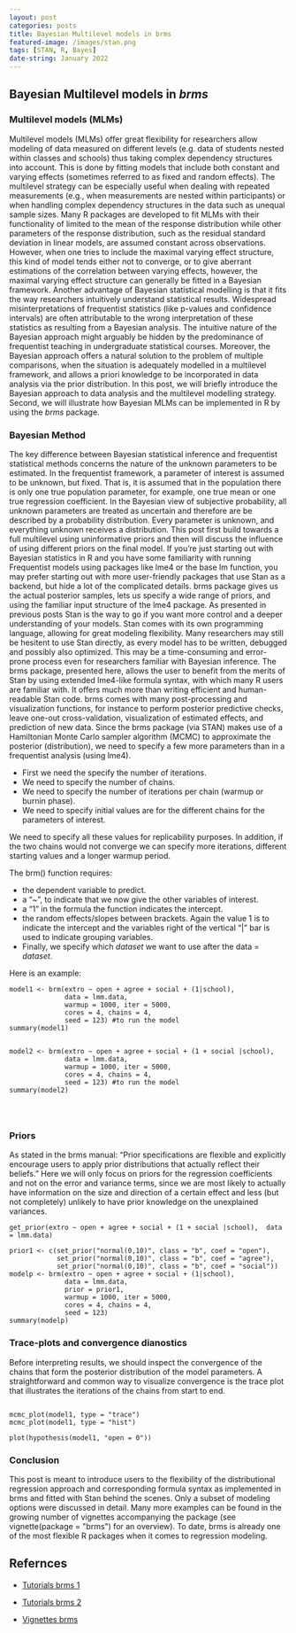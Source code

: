 ```yaml
---
layout: post
categories: posts
title: Bayesian Multilevel models in brms
featured-image: /images/stan.png
tags: [STAN, R, Bayes]
date-string: January 2022
---
```

## Bayesian Multilevel models in *brms*

### Multilevel models (MLMs)

Multilevel models (MLMs) offer great flexibility for researchers allow modeling of data measured on different levels (e.g. data of students nested within classes and schools) thus taking complex dependency structures into account. This is done by fitting models that include both constant and varying effects (sometimes referred to as fixed and random effects). The multilevel strategy can be especially useful when dealing with repeated measurements (e.g., when measurements are nested within participants) or when handling complex dependency structures in the data such as unequal sample sizes. Many R packages are developed to fit MLMs with their functionality of limited to the mean of the response distribution while other parameters of the response distribution, such as the residual standard deviation in linear models, are assumed constant across observations. However, when one tries to include the maximal varying effect structure, this kind of model tends either not to converge, or to give aberrant estimations of the correlation between varying effects, however, the maximal varying effect structure can generally be fitted in a Bayesian framework. Another advantage of Bayesian statistical modelling is that it fits the way researchers intuitively understand statistical results. Widespread misinterpretations of frequentist statistics (like p-values and confidence intervals) are often attributable to the wrong interpretation of these statistics as resulting from a Bayesian analysis. The intuitive nature of the Bayesian approach might arguably be hidden by the predominance of frequentist teaching in undergraduate statistical courses. Moreover, the Bayesian approach offers a natural solution to the problem of multiple comparisons, when the situation is adequately modelled in a multilevel framework, and allows a priori knowledge to be incorporated in data analysis via the prior distribution. In this post, we will briefly introduce the Bayesian approach to data analysis and the multilevel modelling strategy. Second, we will illustrate how Bayesian MLMs can be implemented in R by using the *brms* package.

### Bayesian Method

The key difference between Bayesian statistical inference and frequentist statistical methods concerns the nature of the unknown parameters to be estimated. In the frequentist framework, a parameter of interest is assumed to be unknown, but fixed. That is, it is assumed that in the population there is only one true population parameter, for example, one true mean or one true regression coefficient. In the Bayesian view of subjective probability, all unknown parameters are treated as uncertain and therefore are be described by a probability distribution. Every parameter is unknown, and everything unknown receives a distribution. This post first build towards a full multilevel using uninformative priors and then will discuss the influence of using different priors on the final model. If you’re just starting out with Bayesian statistics in R and you have some familiarity with running Frequentist models using packages like lme4 or the base lm function, you may prefer starting out with more user-friendly packages that use Stan as a backend, but hide a lot of the complicated details. brms package gives us the actual posterior samples, lets us specify a wide range of priors, and using the familiar input structure of the lme4 package. As presented in previous posts Stan is the way to go if you want more control and a deeper understanding of your models. Stan comes with its own programming language, allowing for great modeling flexibility. Many researchers may still be hesitent to use Stan directly, as every model has to be written, debugged and possibly also optimized. This may be a time-consuming and error-prone process even for researchers familiar with Bayesian inference. The brms package, presented here,  allows the user to benefit from the merits of Stan by using extended lme4-like formula syntax, with which many R users are familiar with. It offers much more than writing efficient and human-readable Stan code. brms comes with many post-processing and visualization functions, for instance to perform posterior predictive checks, leave one-out cross-validation, visualization of estimated effects, and prediction of new data. Since the brms package (via STAN) makes use of a Hamiltonian Monte Carlo sampler algorithm (MCMC) to approximate the posterior (distribution), we need to specify a few more parameters than in a frequentist analysis (using lme4).

+ First we need the specify the number of iterations.
+ We need to specify the number of chains.
+ We need to specify the number of iterations per chain (warmup or burnin phase).
+ We need to specify initial values are for the different chains for the parameters of interest.

We need to specify all these values for replicability purposes. In addition, if the two chains would not converge we can specify more iterations, different starting values and a longer warmup period. 

The brm() function requires:

+  the dependent variable to predict.
+  a “~”, to indicate that we now give the other variables of interest.
+  a “1” in the formula the function indicates the intercept.
+  the random effects/slopes between brackets. Again the value 1 is to indicate the intercept and the variables right of the vertical “|” bar is used to indicate grouping variables.
+ Finally, we specify which *dataset* we want to use after the data = *dataset*.

Here is an example:

```
model1 <- brm(extro ~ open + agree + social + (1|school),  
              data = lmm.data, 
              warmup = 1000, iter = 5000, 
              cores = 4, chains = 4, 
              seed = 123) #to run the model
summary(model1)


model2 <- brm(extro ~ open + agree + social + (1 + social |school),  
              data = lmm.data, 
              warmup = 1000, iter = 5000, 
              cores = 4, chains = 4, 
              seed = 123) #to run the model
summary(model2)


      
```



### Priors

As stated in the brms manual: “Prior specifications are flexible and explicitly encourage users to apply prior distributions that actually reflect their beliefs.” Here we will only focus on priors for the regression coefficients and not on the error and variance terms, since we are most likely to actually have information on the size and direction of a certain effect and less (but not completely) unlikely to have prior knowledge on the unexplained variances. 

```
get_prior(extro ~ open + agree + social + (1 + social |school),  data = lmm.data)

prior1 <- c(set_prior("normal(0,10)", class = "b", coef = "open"),
            set_prior("normal(0,10)", class = "b", coef = "agree"),
            set_prior("normal(0,10)", class = "b", coef = "social"))
modelp <- brm(extro ~ open + agree + social + (1|school),  
              data = lmm.data, 
              prior = prior1,
              warmup = 1000, iter = 5000, 
              cores = 4, chains = 4, 
              seed = 123) 
summary(modelp)

```



<div data-pagedtable="false">
  
  <script data-pagedtable-source type="application/json">
{"columns":[{"label":["prior"],"name":[1],"type":["chr"],"align":["left"]},{"label":["class"],"name":[2],"type":["chr"],"align":["left"]},{"label":["coef"],"name":[3],"type":["chr"],"align":["left"]},{"label":["group"],"name":[4],"type":["chr"],"align":["left"]},{"label":["resp"],"name":[5],"type":["chr"],"align":["left"]},{"label":["dpar"],"name":[6],"type":["chr"],"align":["left"]},{"label":["nlpar"],"name":[7],"type":["chr"],"align":["left"]},{"label":["lb"],"name":[8],"type":["chr"],"align":["left"]},{"label":["ub"],"name":[9],"type":["chr"],"align":["left"]},{"label":["source"],"name":[10],"type":["chr"],"align":["left"]}],"data":[{"1":"","2":"b","3":"","4":"","5":"","6":"","7":"","8":"","9":"","10":"default"},{"1":"","2":"b","3":"agree","4":"","5":"","6":"","7":"","8":"","9":"","10":"default"},{"1":"","2":"b","3":"open","4":"","5":"","6":"","7":"","8":"","9":"","10":"default"},{"1":"","2":"b","3":"social","4":"","5":"","6":"","7":"","8":"","9":"","10":"default"},{"1":"lkj(1)","2":"cor","3":"","4":"","5":"","6":"","7":"","8":"","9":"","10":"default"},{"1":"","2":"cor","3":"","4":"school","5":"","6":"","7":"","8":"","9":"","10":"default"},{"1":"student_t(3, 60.2, 9.2)","2":"Intercept","3":"","4":"","5":"","6":"","7":"","8":"","9":"","10":"default"},{"1":"student_t(3, 0, 9.2)","2":"sd","3":"","4":"","5":"","6":"","7":"","8":"0","9":"","10":"default"},{"1":"","2":"sd","3":"","4":"school","5":"","6":"","7":"","8":"","9":"","10":"default"},{"1":"","2":"sd","3":"Intercept","4":"school","5":"","6":"","7":"","8":"","9":"","10":"default"},{"1":"","2":"sd","3":"social","4":"school","5":"","6":"","7":"","8":"","9":"","10":"default"},{"1":"student_t(3, 0, 9.2)","2":"sigma","3":"","4":"","5":"","6":"","7":"","8":"0","9":"","10":"default"}],"options":{"columns":{"min":{},"max":[10]},"rows":{"min":[10],"max":[10]},"pages":{}}}
  </script>
  
</div>



### Trace-plots and convergence dianostics

Before interpreting results, we should inspect the convergence of the chains that form the posterior distribution of the model parameters. A straightforward and common way to visualize convergence is the trace plot that illustrates the iterations of the chains from start to end.

```

mcmc_plot(model1, type = "trace")
mcmc_plot(model1, type = "hist")

plot(hypothesis(model1, "open = 0"))

```

### Conclusion
This post is meant to introduce users to the flexibility of the distributional regression approach and corresponding formula syntax as implemented in brms and fitted with Stan behind the scenes. Only a subset of modeling options were discussed in detail. Many more examples can be found in the growing number of vignettes accompanying the package (see vignette(package = "brms") for an overview). To date, brms is already one of the most flexible R packages when it comes to regression modeling.


## Refernces
+ [Tutorials brms 1](https://bookdown.org/content/ef0b28f7-8bdf-4ba7-ae2c-bc2b1f012283/modeling-discontinuous-and-nonlinear-change.html#bonus-the-logistic-growth-model)

+ [Tutorials brms 2](https://www.rensvandeschoot.com/tutorials/brms/)

+ [Vignettes brms](https://mran.microsoft.com/snapshot/2017-05-14/web/packages/brms/vignettes/brms_multilevel.pdf)

